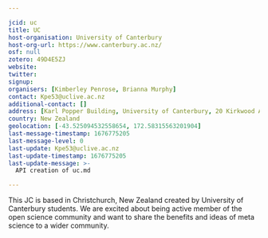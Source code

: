 ```yaml
---

jcid: uc
title: UC
host-organisation: University of Canterbury
host-org-url: https://www.canterbury.ac.nz/
osf: null
zotero: 49D4E5ZJ
website: 
twitter: 
signup: 
organisers: [Kimberley Penrose, Brianna Murphy]
contact: Kpe53@uclive.ac.nz
additional-contact: []
address: [Karl Popper Building, University of Canterbury, 20 Kirkwood Ave, Christchurch, New Zealand]
country: New Zealand
geolocation: [-43.525094532558654, 172.58315563201904]
last-message-timestamp: 1676775205
last-message-level: 0
last-update: Kpe53@uclive.ac.nz
last-update-timestamp: 1676775205
last-update-message: >-
  API creation of uc.md

---
```


This JC is based in Christchurch, New Zealand created by University of Canterbury students. We are excited about being active member of the open science community and want to share the benefits and ideas of meta science to a wider community.
